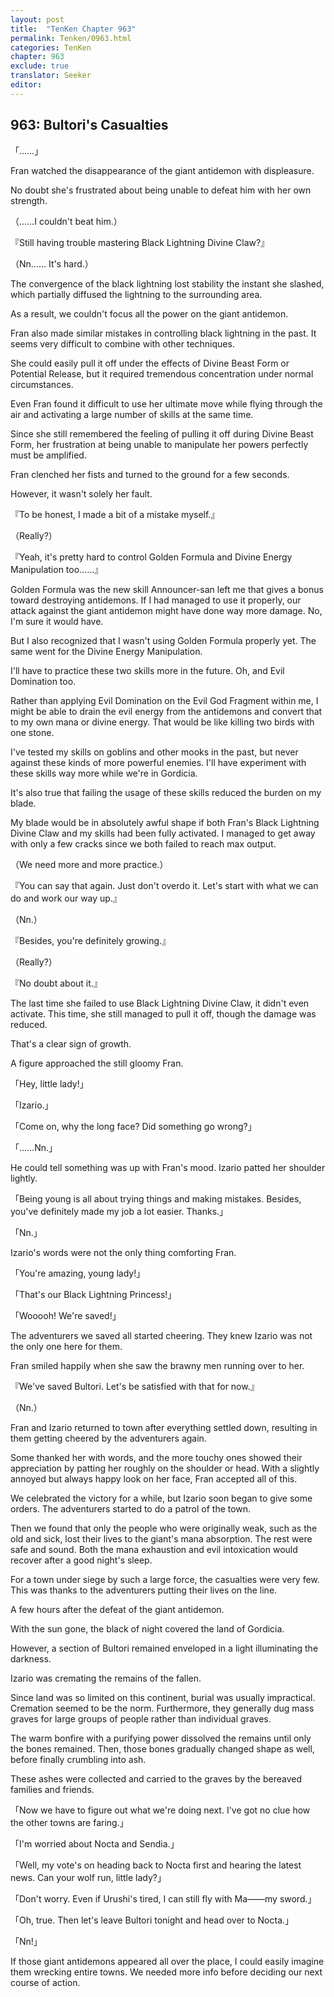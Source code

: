 ```yaml
---
layout: post
title:  "TenKen Chapter 963"
permalink: Tenken/0963.html
categories: TenKen
chapter: 963
exclude: true
translator: Seeker
editor: 
---
```

<h2>963: Bultori's Casualties</h2>

「……」

Fran watched the disappearance of the giant antidemon with displeasure.

No doubt she's frustrated about being unable to defeat him with her own strength.

（……I couldn't beat him.）

『Still having trouble mastering Black Lightning Divine Claw?』

（Nn…… It's hard.）

The convergence of the black lightning lost stability the instant she slashed, which partially diffused the lightning to the surrounding area.

As a result, we couldn't focus all the power on the giant antidemon.

Fran also made similar mistakes in controlling black lightning in the past. It seems very difficult to combine with other techniques.

She could easily pull it off under the effects of Divine Beast Form or Potential Release, but it required tremendous concentration under normal circumstances.

Even Fran found it difficult to use her ultimate move while flying through the air and activating a large number of skills at the same time.

Since she still remembered the feeling of pulling it off during Divine Beast Form, her frustration at being unable to manipulate her powers perfectly must be amplified.

Fran clenched her fists and turned to the ground for a few seconds.

However, it wasn't solely her fault.

『To be honest, I made a bit of a mistake myself.』

（Really?）

『Yeah, it's pretty hard to control Golden Formula and Divine Energy Manipulation too……』

Golden Formula was the new skill Announcer-san left me that gives a bonus toward destroying antidemons. If I had managed to use it properly, our attack against the giant antidemon might have done way more damage. No, I'm sure it would have.

But I also recognized that I wasn't using Golden Formula properly yet. The same went for the Divine Energy Manipulation.

I'll have to practice these two skills more in the future. Oh, and Evil Domination too.

Rather than applying Evil Domination on the Evil God Fragment within me, I might be able to drain the evil energy from the antidemons and convert that to my own mana or divine energy. That would be like killing two birds with one stone.

I've tested my skills on goblins and other mooks in the past, but never against these kinds of more powerful enemies. I'll have experiment with these skills way more while we're in Gordicia.

It's also true that failing the usage of these skills reduced the burden on my blade.

My blade would be in absolutely awful shape if both Fran's Black Lightning Divine Claw and my skills had been fully activated. I managed to get away with only a few cracks since we both failed to reach max output.

（We need more and more practice.）

『You can say that again. Just don't overdo it. Let's start with what we can do and work our way up.』

（Nn.）

『Besides, you're definitely growing.』

（Really?）

『No doubt about it.』

The last time she failed to use Black Lightning Divine Claw, it didn't even activate. This time, she still managed to pull it off, though the damage was reduced.

That's a clear sign of growth.

A figure approached the still gloomy Fran.

「Hey, little lady!」

「Izario.」

「Come on, why the long face? Did something go wrong?」

「……Nn.」

He could tell something was up with Fran's mood. Izario patted her shoulder lightly.

「Being young is all about trying things and making mistakes. Besides, you've definitely made my job a lot easier. Thanks.」

「Nn.」

Izario's words were not the only thing comforting Fran.

「You're amazing, young lady!」

「That's our Black Lightning Princess!」

「Wooooh! We're saved!」

The adventurers we saved all started cheering. They knew Izario was not the only one here for them.

Fran smiled happily when she saw the brawny men running over to her.

『We've saved Bultori. Let's be satisfied with that for now.』

（Nn.）

Fran and Izario returned to town after everything settled down, resulting in them getting cheered by the adventurers again.

Some thanked her with words, and the more touchy ones showed their appreciation by patting her roughly on the shoulder or head. With a slightly annoyed but always happy look on her face, Fran accepted all of this.

We celebrated the victory for a while, but Izario soon began to give some orders. The adventurers started to do a patrol of the town.

Then we found that only the people who were originally weak, such as the old and sick, lost their lives to the giant's mana absorption. The rest were safe and sound. Both the mana exhaustion and evil intoxication would recover after a good night's sleep.

For a town under siege by such a large force, the casualties were very few. This was thanks to the adventurers putting their lives on the line.

A few hours after the defeat of the giant antidemon.

With the sun gone, the black of night covered the land of Gordicia.

However, a section of Bultori remained enveloped in a light illuminating the darkness.

Izario was cremating the remains of the fallen.

Since land was so limited on this continent, burial was usually impractical. Cremation seemed to be the norm. Furthermore, they generally dug mass graves for large groups of people rather than individual graves.

The warm bonfire with a purifying power dissolved the remains until only the bones remained. Then, those bones gradually changed shape as well, before finally crumbling into ash.

These ashes were collected and carried to the graves by the bereaved families and friends.

「Now we have to figure out what we're doing next. I've got no clue how the other towns are faring.」

「I'm worried about Nocta and Sendia.」

「Well, my vote's on heading back to Nocta first and hearing the latest news. Can your wolf run, little lady?」

「Don't worry. Even if Urushi's tired, I can still fly with Ma――my sword.」

「Oh, true. Then let's leave Bultori tonight and head over to Nocta.」

「Nn!」

If those giant antidemons appeared all over the place, I could easily imagine them wrecking entire towns. We needed more info before deciding our next course of action.



